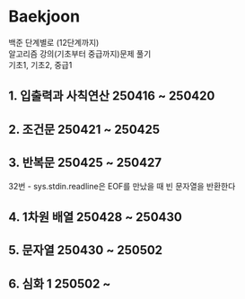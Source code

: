 # Baekjoon

백준 단계별로 (12단계까지)   
알고리즘 강의(기초부터 중급까지)문제 풀기   
기초1, 기초2, 중급1   

## 1. 입출력과 사칙연산 250416 ~ 250420
## 2. 조건문 250421 ~ 250425
## 3. 반복문 250425 ~ 250427
32번 - sys.stdin.readline은 EOF를 만났을 때 빈 문자열을 반환한다
## 4. 1차원 배열 250428 ~ 250430
## 5. 문자열 250430 ~ 250502
## 6. 심화 1 250502 ~

